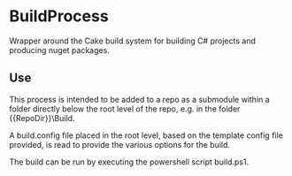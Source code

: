 # BuildProcess

Wrapper around the Cake build system for building C# projects and producing nuget packages.

## Use

This process is intended to be added to a repo as a submodule within a folder directly 
below the root level of the repo, e.g. in the folder {{RepoDir}}\Build.

A build.config file placed in the root level, based on the template config file provided,
is read to provide the various options for the build.

The build can be run by executing the powershell script build.ps1.
